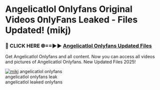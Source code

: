 # Angelicatlol Onlyfans Original Videos 0nlyFans Leaked - Files Updated! (mikj)

<h3>🔴 CLICK HERE 🌐==►► <a href="https://tinyurl.com/ms9xzufz" rel="nofollow">Angelicatlol Onlyfans Updated Files</a></h3>

Get Angelicatlol Onlyfans and all content. Now you can access all videos and pictures of Angelicatlol Onlyfans. New Updated Files 2025!

[![mikj](https://i.imgur.com/ppqm5kG.gif)](https://tinyurl.com/ms9xzufz)
angelicatlol onlyfans<br>
angelicatlol onlyfans leak<br>
angelicatlol leaked onlyfans